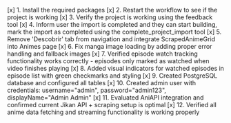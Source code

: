 [x] 1. Install the required packages
[x] 2. Restart the workflow to see if the project is working
[x] 3. Verify the project is working using the feedback tool
[x] 4. Inform user the import is completed and they can start building, mark the import as completed using the complete_project_import tool
[x] 5. Remove 'Descobrir' tab from navigation and integrate ScrapedAnimeGrid into Animes page
[x] 6. Fix manga image loading by adding proper error handling and fallback images
[x] 7. Verified episode watch tracking functionality works correctly - episodes only marked as watched when video finishes playing
[x] 8. Added visual indicators for watched episodes in episode list with green checkmarks and styling
[x] 9. Created PostgreSQL database and configured all tables
[x] 10. Created admin user with credentials: username="admin", password="admin123", displayName="Admin Admin"
[x] 11. Evaluated AniAPI integration and confirmed current Jikan API + scraping setup is optimal
[x] 12. Verified all anime data fetching and streaming functionality is working properly